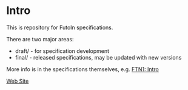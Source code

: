 
# Intro

This is repository for FutoIn specifications. 

There are two major areas:
* draft/ - for specification development
* final/ - released specifications, may be updated with new versions

More info is in the specifications themselves, e.g. [FTN1: Intro](http://specs.futoin.org/final/preview/ftn1_intro.html)

[Web Site](http://futoin.org/)
